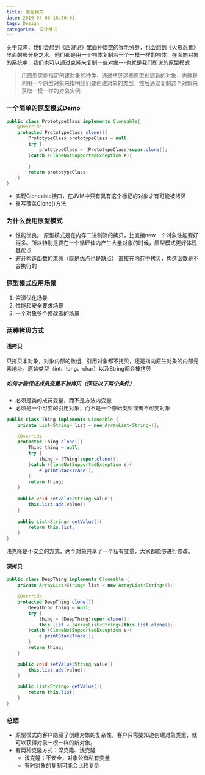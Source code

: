 ```yaml
---
title: 原型模式
date: 2019-04-06 18:26:01
tags: Design
categories: 设计模式
---
```


关于克隆，我们会想到《西游记》里面孙悟空的猴毛分身，也会想到《火影忍者》里面的影分身之术。他们都是用一个物体复制若干个一模一样的物体。在面向对象的系统中，我们也可以通过克隆来复制一些对象---也就是我们所说的原型模式

> 用原型实例指定创建对象的种类，通过拷贝这些原型创建新的对象，也就是利用一个原型对象来指明我们要创建对象的类型，然后通过复制这个对象来获取一模一样的对象实例

### 一个简单的原型模式Demo

```java
public class PrototypeClass implements Cloneable{
    @Override
    protected PrototypeClass clone(){
        PrototypeClass prototypeClass = null;
        try {
            prototypeClass = (PrototypeClass)super.clone();
        }catch (CloneNotSupportedException e){

        }
        return prototypeClass;
    }
}
```

+ 实现Cloneable接口，在JVM中只有具有这个标记的对象才有可能被拷贝
+ 重写覆盖Clone()方法

### 为什么要用原型模式
+ 性能优良。 原型模式是在内存二进制流的拷贝，比直接new一个对象性能要好得多。所以特别是要在一个循环体内产生大量对象的时候，原型模式更好体现其优点
+ 避开构造函数的束缚（既是优点也是缺点）
直接在内存中拷贝，构造函数是不会执行的

### 原型模式应用场景
1. 资源优化场景
2. 性能和安全要求场景
3. 一个对象多个修改者的场景

### 两种拷贝方式
#### 浅拷贝
只拷贝本对象，对象内部的数组、引用对象都不拷贝，还是指向原生对象的内部元素地址。原始类型（int、long、char）以及String都会被拷贝
##### 如何才能保证成员变量不被拷贝（保证以下两个条件）
+ 必须是类的成员变量，而不是方法内变量
+ 必须是一个可变的引用对象，而不是一个原始类型或者不可变对象

```java
public class Thing implements Cloneable {
    private List<String> list = new ArrayList<String>();

    @Override
    protected Thing clone(){
        Thing thing = null;
        try {
            thing = (Thing)super.clone();
        }catch (CloneNotSupportedException e){
            e.printStackTrace();
        }
        return thing;
    }
    
    public void setValue(String value){
        this.list.add(value);
    }
    
    public List<String> getValue(){
        return this.list;
    }
}
```

浅克隆是不安全的方式，两个对象共享了一个私有变量，大家都能够进行修改。
#### 深拷贝

```java
public class DeepThing implements Cloneable {
    private ArrayList<String> list = new ArrayList<String>();

    @Override
    protected DeepThing clone(){
        DeepThing thing = null;
        try {
            thing = (DeepThing)super.clone();
            this.list = (ArrayList<String>)this.list.clone();
        }catch (CloneNotSupportedException e){
            e.printStackTrace();
        }
        return thing;
    }

    public void setValue(String value){
        this.list.add(value);
    }

    public List<String> getValue(){
        return this.list;
    }
}
```

### 总结
+ 原型模式向客户隐藏了创建对象的复杂性，客户只需要知道创建对象类型，就可以获得对象一模一样的新对象。
+ 有两种克隆方式：深克隆、浅克隆
   * 浅克隆；不安全，对象公有私有变量
   * 有时对象的复制可能会比较复杂













